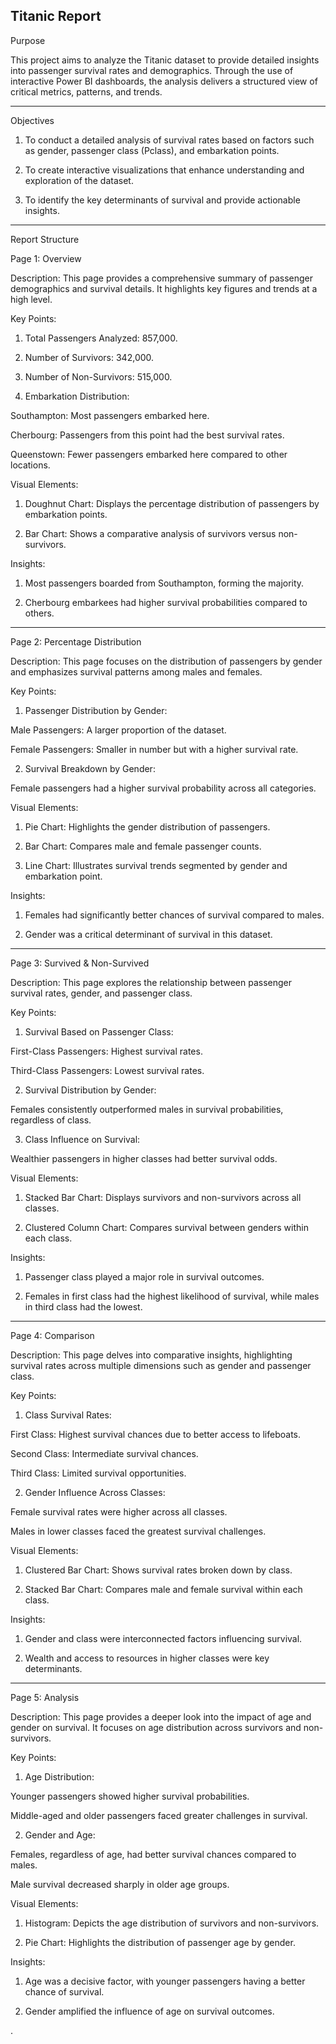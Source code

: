 Titanic Report
---
Purpose

This project aims to analyze the Titanic dataset to provide detailed insights into passenger survival rates and demographics. Through the use of interactive Power BI dashboards, the analysis delivers a structured view of critical metrics, patterns, and trends.


---

Objectives

1. To conduct a detailed analysis of survival rates based on factors such as gender, passenger class (Pclass), and embarkation points.


2. To create interactive visualizations that enhance understanding and exploration of the dataset.


3. To identify the key determinants of survival and provide actionable insights.




---

Report Structure

Page 1: Overview

Description:
This page provides a comprehensive summary of passenger demographics and survival details. It highlights key figures and trends at a high level.

Key Points:

1. Total Passengers Analyzed: 857,000.


2. Number of Survivors: 342,000.


3. Number of Non-Survivors: 515,000.


4. Embarkation Distribution:

Southampton: Most passengers embarked here.

Cherbourg: Passengers from this point had the best survival rates.

Queenstown: Fewer passengers embarked here compared to other locations.




Visual Elements:

1. Doughnut Chart: Displays the percentage distribution of passengers by embarkation points.


2. Bar Chart: Shows a comparative analysis of survivors versus non-survivors.



Insights:

1. Most passengers boarded from Southampton, forming the majority.


2. Cherbourg embarkees had higher survival probabilities compared to others.




---

Page 2: Percentage Distribution

Description:
This page focuses on the distribution of passengers by gender and emphasizes survival patterns among males and females.

Key Points:

1. Passenger Distribution by Gender:

Male Passengers: A larger proportion of the dataset.

Female Passengers: Smaller in number but with a higher survival rate.



2. Survival Breakdown by Gender:

Female passengers had a higher survival probability across all categories.




Visual Elements:

1. Pie Chart: Highlights the gender distribution of passengers.


2. Bar Chart: Compares male and female passenger counts.


3. Line Chart: Illustrates survival trends segmented by gender and embarkation point.



Insights:

1. Females had significantly better chances of survival compared to males.


2. Gender was a critical determinant of survival in this dataset.




---

Page 3: Survived & Non-Survived

Description:
This page explores the relationship between passenger survival rates, gender, and passenger class.

Key Points:

1. Survival Based on Passenger Class:

First-Class Passengers: Highest survival rates.

Third-Class Passengers: Lowest survival rates.



2. Survival Distribution by Gender:

Females consistently outperformed males in survival probabilities, regardless of class.



3. Class Influence on Survival:

Wealthier passengers in higher classes had better survival odds.




Visual Elements:

1. Stacked Bar Chart: Displays survivors and non-survivors across all classes.


2. Clustered Column Chart: Compares survival between genders within each class.



Insights:

1. Passenger class played a major role in survival outcomes.


2. Females in first class had the highest likelihood of survival, while males in third class had the lowest.




---

Page 4: Comparison

Description:
This page delves into comparative insights, highlighting survival rates across multiple dimensions such as gender and passenger class.

Key Points:

1. Class Survival Rates:

First Class: Highest survival chances due to better access to lifeboats.

Second Class: Intermediate survival chances.

Third Class: Limited survival opportunities.



2. Gender Influence Across Classes:

Female survival rates were higher across all classes.

Males in lower classes faced the greatest survival challenges.




Visual Elements:

1. Clustered Bar Chart: Shows survival rates broken down by class.


2. Stacked Bar Chart: Compares male and female survival within each class.



Insights:

1. Gender and class were interconnected factors influencing survival.

2. Wealth and access to resources in higher classes were key determinants.




---

Page 5: Analysis

Description:
This page provides a deeper look into the impact of age and gender on survival. It focuses on age distribution across survivors and non-survivors.

Key Points:

1. Age Distribution:

Younger passengers showed higher survival probabilities.

Middle-aged and older passengers faced greater challenges in survival.



2. Gender and Age:

Females, regardless of age, had better survival chances compared to males.

Male survival decreased sharply in older age groups.




Visual Elements:

1. Histogram: Depicts the age distribution of survivors and non-survivors.


2. Pie Chart: Highlights the distribution of passenger age by gender.



Insights:

1. Age was a decisive factor, with younger passengers having a better chance of survival.


2. Gender amplified the influence of age on survival outcomes.















.
